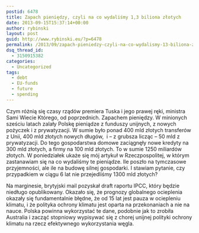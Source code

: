 ```yaml
---
postid: 6478
title: Zapach pieniędzy, czyli na co wydaliśmy 1,3 biliona złotych
date: 2013-09-15T15:37:14+00:00
author: rybinski
layout: post
guid: http://www.rybinski.eu/?p=6478
permalink: /2013/09/zapach-pieniedzy-czyli-na-co-wydalismy-13-biliona-zlotych/
dsq_thread_id:
  - 3150915382
categories:
  - Uncategorized
tags:
  - debt
  - EU-funds
  - future
  - spending
---
```

Czym różnią się czasy rządów premiera Tuska i jego prawej ręki, ministra Sami Wiecie Którego, od poprzednich. Zapachem pieniędzy. W minionych sześciu latach zalały Polskę pieniądze z funduszy unijnych, z nowych pożyczek i z prywatyzacji. W sumie było ponad 400 mld złotych transferów z Unii, 400 mld złotych nowych długów,  i – z grubsza licząc – 50 mld z prywatyzacji. Do tego gospodarstwa domowe zaciągnęły nowe kredyty na 300 mld złotych, a firmy na 100 mld złotych. To w sumie 1250 miliardów złotych. W poniedziałek ukaże się mój artykuł w Rzeczpospolitej, w którym zastanawiam się na co wydaliśmy te pieniądze. Ile poszło na tymczasowe przyjemności, ale ile na budowę silnej gospodarki. I stawiam pytanie, czy przypadkiem w ciągu 6 lat nie przejedliśmy 1300 mld złotych?

Na marginesie, brytyjski mail pozyskał draft raportu IPCC, który będzie niedługo opublikowany. Okazało się, że prognozy globalnego ocieplenia okazały się fundamentalnie błędne, że od 15 lat jest pauza w ociepleniu klimatu, i że polityka ochrony klimatu jest oparta na przekonaniach a nie na nauce. Polska powinna wykorzystać te dane, podobnie jak to zrobiła Australia i zacząć stopniowy wypisywać się z chorej unijnej polityki ochrony klimatu na rzecz efektywnego wykorzystania węgla.
